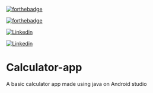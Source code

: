[![forthebadge](https://forthebadge.com/images/badges/made-with-java.svg)](https://github.com/Divyanshwick)

[![forthebadge](https://forthebadge.com/images/badges/built-for-android.svg)](https://github.com/Divyanshwick)

[![Linkedin](https://img.shields.io/badge/LINKEDIN-Divyansh%20Kumar-blue?style=for-the-badge&logo=linkedin)](https://www.linkedin.com/in/divyansh-k-05085b193/)

[![Linkedin](https://img.shields.io/badge/Twitter-Divyansh%20Kumar-blue?style=for-the-badge&logo=Twitter)](https://twitter.com/Divyans14237570)
# Calculator-app
A basic calculator app made using java on Android studio

